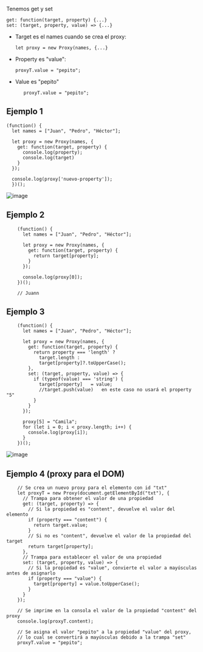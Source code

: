Tenemos get y set

    get: function(target, property) {...}
    set: (target, property, value) => {...}
 
 * Target es el names cuando se crea el proxy:
   
       let proxy = new Proxy(names, {...}
   
* Property es "value":
  
      proxyT.value = "pepito";


* Value es "pepito"
    
         proxyT.value = "pepito";

   
## Ejemplo 1    
    (function() {
      let names = ["Juan", "Pedro", "Héctor"];
    
      let proxy = new Proxy(names, {
        get: function(target, property) {
          console.log(property);
          console.log(target)
        }
      });
    
      console.log(proxy['nuevo-property']);
      })();

![image](https://github.com/user-attachments/assets/aecd8353-2ecf-4f0a-b66f-6ff881873fb9)

## Ejemplo 2

        (function() {
          let names = ["Juan", "Pedro", "Héctor"];
        
          let proxy = new Proxy(names, {
            get: function(target, property) {
              return target[property];
            }
          });
        
          console.log(proxy[0]);
        })();

        // Juann

## Ejemplo 3

        (function() {
          let names = ["Juan", "Pedro", "Héctor"];
        
          let proxy = new Proxy(names, {
            get: function(target, property) {
              return property === 'length' ?
                target.length :
                target[property]?.toUpperCase();
            },
            set: (target, property, value) => {
              if (typeof(value) === 'string') {
                target[property]   = value;   
                //target.push(value)   en este caso no usará el property "5"
              }
            }
          });
          
          proxy[5] = "Camila";
          for (let i = 0; i < proxy.length; i++) {
            console.log(proxy[i]);
          }
        })();

![image](https://github.com/user-attachments/assets/f0d5401b-cc1e-4103-bb0c-65b64a7ca3ec)

## Ejemplo 4 (proxy para el DOM)

        // Se crea un nuevo proxy para el elemento con id "txt"
        let proxyT = new Proxy(document.getElementById("txt"), {
          // Trampa para obtener el valor de una propiedad
          get: (target, property) => {
            // Si la propiedad es "content", devuelve el valor del elemento
            if (property === "content") {
              return target.value;
            }
            // Si no es "content", devuelve el valor de la propiedad del target
            return target[property];
          },
          // Trampa para establecer el valor de una propiedad
          set: (target, property, value) => {
            // Si la propiedad es "value", convierte el valor a mayúsculas antes de asignarlo
            if (property === "value") {
              target[property] = value.toUpperCase();
            }
          }
        });
        
        // Se imprime en la consola el valor de la propiedad "content" del proxy
        console.log(proxyT.content);
        
        // Se asigna el valor "pepito" a la propiedad "value" del proxy,
        // lo cual se convertirá a mayúsculas debido a la trampa "set"
        proxyT.value = "pepito";

